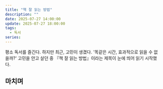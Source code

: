 ```yaml
---
title: "책 잘 읽는 방법"
description: ""
date: 2025-07-27 14:00:00
update: 2025-07-27 18:00:00
tags:
  - 독서 
series: 
---
```


평소 독서를 즐긴다. 하지만 최근, 고민이 생겼다. '똑같은 시간, 효과적으로 읽을 수 없을까?' 고민을 안고 살던 중 『책 잘 읽는 방법』이라는 제목이 눈에 띄어 읽기 시작했다.

## 마치며 

